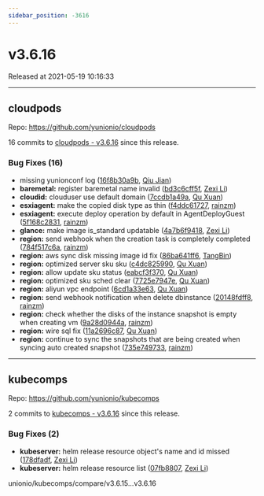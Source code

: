 ```yaml
---
sidebar_position: -3616
---
```


# v3.6.16

Released at 2021-05-19 10:16:33

-----

## cloudpods

Repo: https://github.com/yunionio/cloudpods

16 commits to [cloudpods - v3.6.16](https://github.com/yunionio/cloudpods/compare/v3.6.15...v3.6.16) since this release.

### Bug Fixes (16)
- missing yunionconf log ([16f8b30a9b](https://github.com/yunionio/cloudpods/commit/16f8b30a9b8098f5fcb9de805546c9fbad9230f1), [Qiu Jian](mailto:qiujian@yunionyun.com))
- **baremetal:** register baremetal name invalid ([bd3c6cff5f](https://github.com/yunionio/cloudpods/commit/bd3c6cff5f33f6495fd2d9176bd80f5ff95ca42f), [Zexi Li](mailto:zexi.li@qq.com))
- **cloudid:** clouduser use default domain ([7ccdb1a49a](https://github.com/yunionio/cloudpods/commit/7ccdb1a49ae78811944a35bc065bd3b0d54d1228), [Qu Xuan](mailto:quxuan@yunionyun.com))
- **esxiagent:** make the copied disk type as thin ([f4ddc61727](https://github.com/yunionio/cloudpods/commit/f4ddc61727cb38eaadbcde1209cba858e2f26986), [rainzm](mailto:mjoycarry@gmail.com))
- **esxiagent:** execute deploy operation by default in AgentDeployGuest ([5f168c2831](https://github.com/yunionio/cloudpods/commit/5f168c2831f8a57d308ccc696ff9351c470da1ca), [rainzm](mailto:mjoycarry@gmail.com))
- **glance:** make image is_standard updatable ([4a7b6f9418](https://github.com/yunionio/cloudpods/commit/4a7b6f9418242f165d2782f2ecf3246c9b6a6050), [Zexi Li](mailto:zexi.li@qq.com))
- **region:** send webhook when the creation task is completely completed ([784f517c6a](https://github.com/yunionio/cloudpods/commit/784f517c6adc42bd65cecdff56dfcfa16454b5f3), [rainzm](mailto:mjoycarry@gmail.com))
- **region:** aws sync disk missing image id fix ([86ba641ff6](https://github.com/yunionio/cloudpods/commit/86ba641ff67e318954e1cde551cf5df850a4f802), [TangBin](mailto:tangbin@yunion.cn))
- **region:** optimized server sku sku ([c4dc825990](https://github.com/yunionio/cloudpods/commit/c4dc8259908d20066bc080005841cb2a74aa0702), [Qu Xuan](mailto:quxuan@yunionyun.com))
- **region:** allow update sku status ([eabcf3f370](https://github.com/yunionio/cloudpods/commit/eabcf3f370938417a60a0b6c169d20010ff2d6ce), [Qu Xuan](mailto:quxuan@yunionyun.com))
- **region:** optimized sku sched clear ([7725e7947e](https://github.com/yunionio/cloudpods/commit/7725e7947ed315a49d55b2d51c52e71edb258713), [Qu Xuan](mailto:quxuan@yunionyun.com))
- **region:** aliyun vpc endpoint ([6cd1a33e63](https://github.com/yunionio/cloudpods/commit/6cd1a33e637fa27e1994fea7c7e69b03679a87fe), [Qu Xuan](mailto:quxuan@yunionyun.com))
- **region:** send webhook notification when delete dbinstance ([20148fdff8](https://github.com/yunionio/cloudpods/commit/20148fdff8106761b255dd54d457f3b8761824b2), [rainzm](mailto:mjoycarry@gmail.com))
- **region:** check whether the disks of the instance snapshot is empty when creating vm ([9a28d0944a](https://github.com/yunionio/cloudpods/commit/9a28d0944ac0982c3eb2eadfd1819ab179aa6351), [rainzm](mailto:mjoycarry@gmail.com))
- **region:** wire sql fix ([11a2696c87](https://github.com/yunionio/cloudpods/commit/11a2696c872bc7054655556a202bb153ed961277), [Qu Xuan](mailto:quxuan@yunionyun.com))
- **region:** continue to sync the snapshots that are being created when syncing auto created snapshot ([735e749733](https://github.com/yunionio/cloudpods/commit/735e749733e6ec2d5b15d762a324046af38279d5), [rainzm](mailto:mjoycarry@gmail.com))

-----

## kubecomps

Repo: https://github.com/yunionio/kubecomps

2 commits to [kubecomps - v3.6.16](https://github.com/yunionio/kubecomps/compare/v3.6.15...v3.6.16) since this release.

### Bug Fixes (2)
- **kubeserver:** helm release resource object's name and id missed ([178dfadf](https://github.com/yunionio/kubecomps/commit/178dfadf02b6f7234cc595ea23b4e00b4fc02c7a), [Zexi Li](mailto:zexi.li@qq.com))
- **kubeserver:** helm release resource list ([07fb8807](https://github.com/yunionio/kubecomps/commit/07fb88072d366773c025c66a079e0d505cf5cb55), [Zexi Li](mailto:zexi.li@qq.com))

unionio/kubecomps/compare/v3.6.15...v3.6.16
